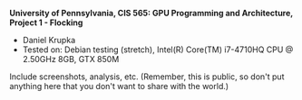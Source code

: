 **University of Pennsylvania, CIS 565: GPU Programming and Architecture,
Project 1 - Flocking**

* Daniel Krupka
* Tested on: Debian testing (stretch), Intel(R) Core(TM) i7-4710HQ CPU @ 2.50GHz 8GB, GTX 850M


Include screenshots, analysis, etc. (Remember, this is public, so don't put
anything here that you don't want to share with the world.)
